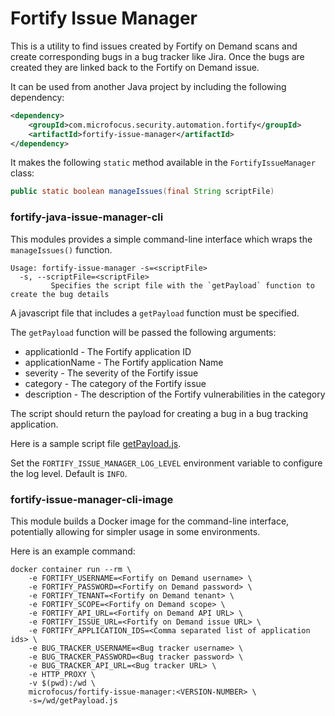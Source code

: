 # Fortify Issue Manager

This is a utility to find issues created by Fortify on Demand scans and create corresponding bugs in a bug tracker like Jira. Once the bugs are created they are linked back to the Fortify on Demand issue.

It can be used from another Java project by including the following dependency:

```xml
<dependency>
    <groupId>com.microfocus.security.automation.fortify</groupId>
    <artifactId>fortify-issue-manager</artifactId>
</dependency>
```

It makes the following `static` method available in the `FortifyIssueManager` class:

```java
public static boolean manageIssues(final String scriptFile)
```

### fortify-java-issue-manager-cli

This modules provides a simple command-line interface which wraps the `manageIssues()` function.

    Usage: fortify-issue-manager -s=<scriptFile>
      -s, --scriptFile=<scriptFile>
             Specifies the script file with the `getPayload` function to create the bug details

A javascript file that includes a `getPayload` function must be specified.

The `getPayload` function will be passed the following arguments:
- applicationId - The Fortify application ID
- applicationName - The Fortify application Name
- severity - The severity of the Fortify issue
- category - The category of the Fortify issue
- description - The description of the Fortify vulnerabilities in the category

The script should return the payload for creating a bug in a bug tracking application.  

Here is a sample script file [getPayload.js](./fortify-issue-manager/src/test/resources/getPayload.js).

Set the `FORTIFY_ISSUE_MANAGER_LOG_LEVEL` environment variable to configure the log level. Default is `INFO`.

### fortify-issue-manager-cli-image
This module builds a Docker image for the command-line interface, potentially allowing for simpler usage in some environments.

Here is an example command:

```
docker container run --rm \
    -e FORTIFY_USERNAME=<Fortify on Demand username> \
    -e FORTIFY_PASSWORD=<Fortify on Demand password> \
    -e FORTIFY_TENANT=<Fortify on Demand tenant> \
    -e FORTIFY_SCOPE=<Fortify on Demand scope> \
    -e FORTIFY_API_URL=<Fortify on Demand API URL> \
    -e FORTIFY_ISSUE_URL=<Fortify on Demand issue URL> \
    -e FORTIFY_APPLICATION_IDS=<Comma separated list of application ids> \
    -e BUG_TRACKER_USERNAME=<Bug tracker username> \
    -e BUG_TRACKER_PASSWORD=<Bug tracker password> \
    -e BUG_TRACKER_API_URL=<Bug tracker URL> \
    -e HTTP_PROXY \
    -v $(pwd):/wd \
    microfocus/fortify-issue-manager:<VERSION-NUMBER> \
    -s=/wd/getPayload.js
```
